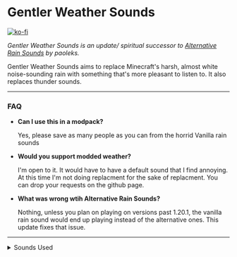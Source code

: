 # Gentler Weather Sounds

[![ko-fi](https://ko-fi.com/img/githubbutton_sm.svg)](https://ko-fi.com/P5P613RFGD)

_Gentler Weather Sounds is an update/ spiritual successor to [Alternative Rain Sounds](https://modrinth.com/resourcepack/alternative-rain-sounds) by paoleks._

Gentler Weather Sounds aims to replace Minecraft's harsh, almost white noise-sounding rain with something that's more pleasant to listen to. It also replaces thunder sounds.

---------------------------------------------------------------------------------------------------

### FAQ

- **Can I use this in a modpack?**
  
    Yes, please save as many people as you can from the horrid Vanilla rain sounds


- **Would you support modded weather?**

    I'm open to it. It would have to have a default sound that I find annoying. At this time I'm not doing replacment for the sake of replacment. You can drop your requests on the github page.

- **What was wrong wtih Alternative Rain Sounds?**

    Nothing, unless you plan on playing on versions past 1.20.1, the vanilla rain sound would end up playing instead of the alternative ones. This update fixes that issue.

---------------------------------------------------------------------------------------------------


<details>
<summary>Sounds Used</summary>
  
[https://pixabay.com/sound-effects/rain-and-thunder-nature-sounds-7803/](https://pixabay.com/sound-effects/rain-and-thunder-nature-sounds-7803/)

[https://pixabay.com/sound-effects/soft-rain-ambient-111154/](https://pixabay.com/sound-effects/soft-rain-ambient-111154/)

[https://pixabay.com/sound-effects/natural-thunder-113219/](https://pixabay.com/sound-effects/natural-thunder-113219/)

[https://freesound.org/people/bone666138/sounds/198857/](https://freesound.org/people/bone666138/sounds/198857/)

[https://pixabay.com/sound-effects/thunder-24571/](https://pixabay.com/sound-effects/thunder-24571/)

</details>
